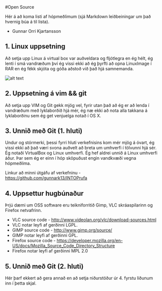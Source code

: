 #Open Source

Hér á að koma listi af hópmeðlimum (sjá Markdown leiðbeiningar um það hvernig búa á til lista).

- Gunnar Orri Kjartansson

## 1. Linux uppsetning

Að setja upp Linux á virtual box var auðveldara og fljótlegra en ég hélt, ég lenti í smá vandræðum því ég vissi ekki að ég þyrfti að opna LinuxImage í RAR en ég fékk skjóta og góða aðstoð við það hjá samnemanda.
 
![alt text](http://i42.tinypic.com/10wmutv.png "Logo Title Text 1")

## 2. Uppsetning á vim && git

Að setja upp VIM og Git gekk mjög vel, fyrir utan það að ég er að lenda í vandræðum með lyklaborðið hjá mér, ég næ ekki að nota alla takkana á lyklaborðinu sem ég get venjuelga notað í OS X. 

## 3. Unnið með Git (1. hluti)

Undur og stórmerki, þessi fyrri hluti verkefnisins kom mér mjög á óvart, ég vissi ekki að það væri svona auðvelt að breta um umhverfi í tölvunni hjá sér.  Ég notaði VirtualBox og Linux umhverfi.  Ég hef aldrei unnið á Linux umhverfi áður.  Þar sem ég er einn í hóp sköpuðust engin vandkvæði vegna 
hópmeðlima.

Linkur að minni útgáfu af verkefninu - https://github.com/gunnark13/INTOPrufa

## 4. Uppsettur hugbúnaður

Þrjú dæmi um OSS software eru teikniforritið Gimp, VLC skráaspilarinn og Firefox netvafrinn.

- VLC source code - http://www.videolan.org/vlc/download-sources.html
- VLC notar leyfi af gerðinni LGPL.
- GIMP source code - http://www.gimp.org/source/
- GIMP notar leyfi af gerðinni GPL.
- Firefox source code - https://developer.mozilla.org/en-US/docs/Mozilla_Source_Code_Directory_Structure
- Firefox notar leyfi af gerðinni MPL 2.0


## 5. Unnið með Git (2. hluti)

Hér þarf ekkert að gera annað en að setja niðurstöður úr 4. fyrstu liðunum inn í þetta skjal.
